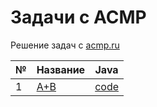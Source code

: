# Задачи с ACMP
Решение задач с [acmp.ru](https://acmp.ru/)

| № | Название           | Java |
|---|--------------------|------|
| 1 | [A+B](tasks/Task001_SumAB.md) | [code](java/SumAB.java) |
